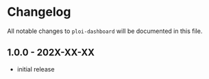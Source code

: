 # Changelog

All notable changes to `ploi-dashboard` will be documented in this file.

## 1.0.0 - 202X-XX-XX

- initial release
